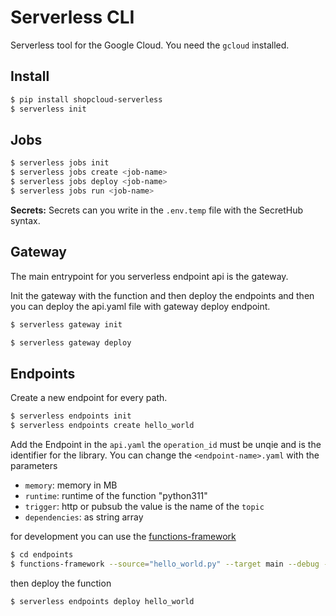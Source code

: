 # Serverless CLI

Serverless tool for the Google Cloud. You need the `gcloud` installed.

## Install

````sh
$ pip install shopcloud-serverless
$ serverless init
````

## Jobs

```sh
$ serverless jobs init
$ serverless jobs create <job-name>
$ serverless jobs deploy <job-name>
$ serverless jobs run <job-name>
```

__Secrets:__
Secrets can you write in the `.env.temp` file with the SecretHub syntax.

## Gateway

The main entrypoint for you serverless endpoint api is the gateway.

Init the gateway with the function and then deploy the endpoints and then you can deploy the api.yaml file with gateway deploy endpoint.

```sh
$ serverless gateway init
```

```sh
$ serverless gateway deploy
```


## Endpoints

Create a new endpoint for every path.

```sh
$ serverless endpoints init
$ serverless endpoints create hello_world
```

Add the Endpoint in the `api.yaml` the `operation_id` must be unqie and is the identifier for the library.
You can change the `<endpoint-name>.yaml` with the parameters
- `memory`: memory in MB
- `runtime`: runtime of the function "python311"
- `trigger`: http or pubsub the value is the name of the `topic`
- `dependencies`: as string array

for development you can use the [functions-framework](https://github.com/GoogleCloudPlatform/functions-framework-python)

```sh
$ cd endpoints
$ functions-framework --source="hello_world.py" --target main --debug --port=8080
```

then deploy the function

```sh
$ serverless endpoints deploy hello_world
```
